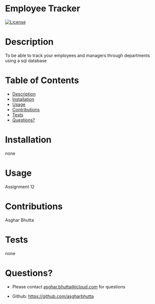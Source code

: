 # Employee Tracker

  [![License](https://img.shields.io/badge/License-BSD%203--Clause-blue.svg)](https://opensource.org/licenses/BSD-3-Clause)
    
  
  # Description
  To be able to track your employees and managers through departments using a sql database

  # Table of Contents
  - [Description](#Description)
  - [Installation](#Installation)
  - [Usage](#Usage)
  - [Contributions](#Contributions)
  - [Tests](#Tests)
  - [Questions?](#Questions?)


  # Installation
  none

  # Usage
  Assignment 12

  # Contributions
  Asghar Bhutta

  # Tests
  none

  # Questions?
  - Please contact asghar.bhutta@icloud.com for questions

  - Github: https://github.com/asgharbhutta


  

